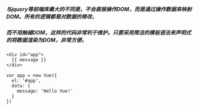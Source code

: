 ##### 与jquery等前端库最大的不同是，不会直接操作DOM，而是通过操作数据来映射DOM。所有的逻辑都是对数据的修改，
##### 而不用触碰DOM，这样的代码非常利于维护。只要采用简洁的模板语法来声明式的将数据渲染为DOM，非常方便。
````vue
<div id="app">
  {{ message }}
</div>

var app = new Vue({
  el: '#app',
  data: {
    message: 'Hello Vue!'
  }
})
````